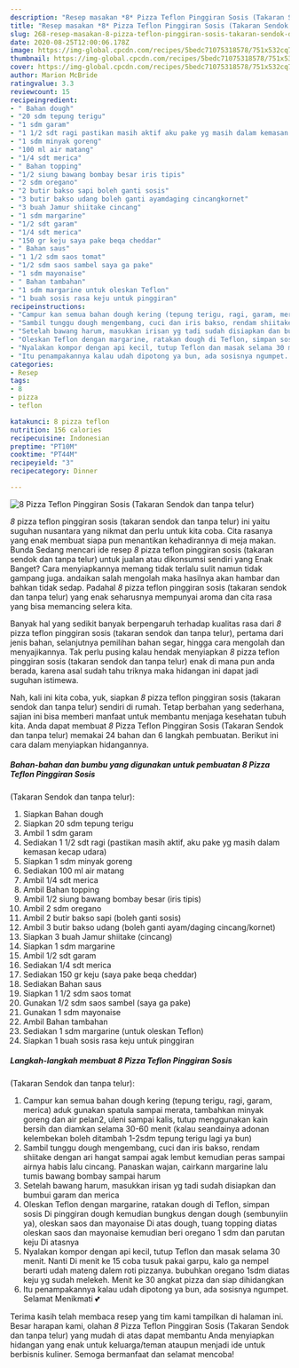 ```yaml
---
description: "Resep masakan *8* Pizza Teflon Pinggiran Sosis (Takaran Sendok dan tanpa telur) | Resep Bumbu *8* Pizza Teflon Pinggiran Sosis (Takaran Sendok dan tanpa telur) Yang Sedap"
title: "Resep masakan *8* Pizza Teflon Pinggiran Sosis (Takaran Sendok dan tanpa telur) | Resep Bumbu *8* Pizza Teflon Pinggiran Sosis (Takaran Sendok dan tanpa telur) Yang Sedap"
slug: 268-resep-masakan-8-pizza-teflon-pinggiran-sosis-takaran-sendok-dan-tanpa-telur-resep-bumbu-8-pizza-teflon-pinggiran-sosis-takaran-sendok-dan-tanpa-telur-yang-sedap
date: 2020-08-25T12:00:06.178Z
image: https://img-global.cpcdn.com/recipes/5bedc71075318578/751x532cq70/8-pizza-teflon-pinggiran-sosis-takaran-sendok-dan-tanpa-telur-foto-resep-utama.jpg
thumbnail: https://img-global.cpcdn.com/recipes/5bedc71075318578/751x532cq70/8-pizza-teflon-pinggiran-sosis-takaran-sendok-dan-tanpa-telur-foto-resep-utama.jpg
cover: https://img-global.cpcdn.com/recipes/5bedc71075318578/751x532cq70/8-pizza-teflon-pinggiran-sosis-takaran-sendok-dan-tanpa-telur-foto-resep-utama.jpg
author: Marion McBride
ratingvalue: 3.3
reviewcount: 15
recipeingredient:
- " Bahan dough"
- "20 sdm tepung terigu"
- "1 sdm garam"
- "1 1/2 sdt ragi pastikan masih aktif aku pake yg masih dalam kemasan kecap udara"
- "1 sdm minyak goreng"
- "100 ml air matang"
- "1/4 sdt merica"
- " Bahan topping"
- "1/2 siung bawang bombay besar iris tipis"
- "2 sdm oregano"
- "2 butir bakso sapi boleh ganti sosis"
- "3 butir bakso udang boleh ganti ayamdaging cincangkornet"
- "3 buah Jamur shiitake cincang"
- "1 sdm margarine"
- "1/2 sdt garam"
- "1/4 sdt merica"
- "150 gr keju saya pake beqa cheddar"
- " Bahan saus"
- "1 1/2 sdm saos tomat"
- "1/2 sdm saos sambel saya ga pake"
- "1 sdm mayonaise"
- " Bahan tambahan"
- "1 sdm margarine untuk oleskan Teflon"
- "1 buah sosis rasa keju untuk pinggiran"
recipeinstructions:
- "Campur kan semua bahan dough kering (tepung terigu, ragi, garam, merica) aduk gunakan spatula sampai merata, tambahkan minyak goreng dan air pelan2, uleni sampai kalis, tutup menggunakan kain bersih dan diamkan selama 30-60 menit (kalau seandainya adonan kelembekan boleh ditambah 1-2sdm tepung terigu lagi ya bun)"
- "Sambil tunggu dough mengembang, cuci dan iris bakso, rendam shiitake dengan ari hangat sampai agak lembut kemudian peras sampai airnya habis lalu cincang. Panaskan wajan, cairkann margarine lalu tumis bawang bombay sampai harum"
- "Setelah bawang harum, masukkan irisan yg tadi sudah disiapkan dan bumbui garam dan merica"
- "Oleskan Teflon dengan margarine, ratakan dough di Teflon, simpan sosis Di pinggiran dough kemudian bungkus dengan dough (sembunyiin ya), oleskan saos dan mayonaise Di atas dough, tuang topping diatas oleskan saos dan mayonaise kemudian beri oregano 1 sdm dan parutan keju Di atasnya"
- "Nyalakan kompor dengan api kecil, tutup Teflon dan masak selama 30 menit. Nanti Di menit ke 15 coba tusuk pakai garpu, kalo ga nempel berarti udah mateng dalem roti pizzanya. bubuhkan oregano 1sdm diatas keju yg sudah melekeh. Menit ke 30 angkat pizza dan siap dihidangkan"
- "Itu penampakannya kalau udah dipotong ya bun, ada sosisnya ngumpet. Selamat Menikmati 💕"
categories:
- Resep
tags:
- 8
- pizza
- teflon

katakunci: 8 pizza teflon 
nutrition: 156 calories
recipecuisine: Indonesian
preptime: "PT10M"
cooktime: "PT44M"
recipeyield: "3"
recipecategory: Dinner

---
```



![*8* Pizza Teflon Pinggiran Sosis
(Takaran Sendok dan tanpa telur)](https://img-global.cpcdn.com/recipes/5bedc71075318578/751x532cq70/8-pizza-teflon-pinggiran-sosis-takaran-sendok-dan-tanpa-telur-foto-resep-utama.jpg)


*8* pizza teflon pinggiran sosis
(takaran sendok dan tanpa telur) ini yaitu suguhan nusantara yang nikmat dan perlu untuk kita coba. Cita rasanya yang enak membuat siapa pun menantikan kehadirannya di meja makan.
Bunda Sedang mencari ide resep *8* pizza teflon pinggiran sosis
(takaran sendok dan tanpa telur) untuk jualan atau dikonsumsi sendiri yang Enak Banget? Cara menyiapkannya memang tidak terlalu sulit namun tidak gampang juga. andaikan salah mengolah maka hasilnya akan hambar dan bahkan tidak sedap. Padahal *8* pizza teflon pinggiran sosis
(takaran sendok dan tanpa telur) yang enak seharusnya mempunyai aroma dan cita rasa yang bisa memancing selera kita.

Banyak hal yang sedikit banyak berpengaruh terhadap kualitas rasa dari *8* pizza teflon pinggiran sosis
(takaran sendok dan tanpa telur), pertama dari jenis bahan, selanjutnya pemilihan bahan segar, hingga cara mengolah dan menyajikannya. Tak perlu pusing kalau hendak menyiapkan *8* pizza teflon pinggiran sosis
(takaran sendok dan tanpa telur) enak di mana pun anda berada, karena asal sudah tahu triknya maka hidangan ini dapat jadi suguhan istimewa.




Nah, kali ini kita coba, yuk, siapkan *8* pizza teflon pinggiran sosis
(takaran sendok dan tanpa telur) sendiri di rumah. Tetap berbahan yang sederhana, sajian ini bisa memberi manfaat untuk membantu menjaga kesehatan tubuh kita. Anda dapat membuat *8* Pizza Teflon Pinggiran Sosis
(Takaran Sendok dan tanpa telur) memakai 24 bahan dan 6 langkah pembuatan. Berikut ini cara dalam menyiapkan hidangannya.

<!--inarticleads1-->

##### Bahan-bahan dan bumbu yang digunakan untuk pembuatan *8* Pizza Teflon Pinggiran Sosis
(Takaran Sendok dan tanpa telur):

1. Siapkan  Bahan dough
1. Siapkan 20 sdm tepung terigu
1. Ambil 1 sdm garam
1. Sediakan 1 1/2 sdt ragi (pastikan masih aktif, aku pake yg masih dalam kemasan kecap udara)
1. Siapkan 1 sdm minyak goreng
1. Sediakan 100 ml air matang
1. Ambil 1/4 sdt merica
1. Ambil  Bahan topping
1. Ambil 1/2 siung bawang bombay besar (iris tipis)
1. Ambil 2 sdm oregano
1. Ambil 2 butir bakso sapi (boleh ganti sosis)
1. Ambil 3 butir bakso udang (boleh ganti ayam/daging cincang/kornet)
1. Siapkan 3 buah Jamur shiitake (cincang)
1. Siapkan 1 sdm margarine
1. Ambil 1/2 sdt garam
1. Sediakan 1/4 sdt merica
1. Sediakan 150 gr keju (saya pake beqa cheddar)
1. Sediakan  Bahan saus
1. Siapkan 1 1/2 sdm saos tomat
1. Gunakan 1/2 sdm saos sambel (saya ga pake)
1. Gunakan 1 sdm mayonaise
1. Ambil  Bahan tambahan
1. Sediakan 1 sdm margarine (untuk oleskan Teflon)
1. Siapkan 1 buah sosis rasa keju untuk pinggiran




<!--inarticleads2-->

##### Langkah-langkah membuat *8* Pizza Teflon Pinggiran Sosis
(Takaran Sendok dan tanpa telur):

1. Campur kan semua bahan dough kering (tepung terigu, ragi, garam, merica) aduk gunakan spatula sampai merata, tambahkan minyak goreng dan air pelan2, uleni sampai kalis, tutup menggunakan kain bersih dan diamkan selama 30-60 menit (kalau seandainya adonan kelembekan boleh ditambah 1-2sdm tepung terigu lagi ya bun)
1. Sambil tunggu dough mengembang, cuci dan iris bakso, rendam shiitake dengan ari hangat sampai agak lembut kemudian peras sampai airnya habis lalu cincang. Panaskan wajan, cairkann margarine lalu tumis bawang bombay sampai harum
1. Setelah bawang harum, masukkan irisan yg tadi sudah disiapkan dan bumbui garam dan merica
1. Oleskan Teflon dengan margarine, ratakan dough di Teflon, simpan sosis Di pinggiran dough kemudian bungkus dengan dough (sembunyiin ya), oleskan saos dan mayonaise Di atas dough, tuang topping diatas oleskan saos dan mayonaise kemudian beri oregano 1 sdm dan parutan keju Di atasnya
1. Nyalakan kompor dengan api kecil, tutup Teflon dan masak selama 30 menit. Nanti Di menit ke 15 coba tusuk pakai garpu, kalo ga nempel berarti udah mateng dalem roti pizzanya. bubuhkan oregano 1sdm diatas keju yg sudah melekeh. Menit ke 30 angkat pizza dan siap dihidangkan
1. Itu penampakannya kalau udah dipotong ya bun, ada sosisnya ngumpet. Selamat Menikmati 💕




Terima kasih telah membaca resep yang tim kami tampilkan di halaman ini. Besar harapan kami, olahan *8* Pizza Teflon Pinggiran Sosis
(Takaran Sendok dan tanpa telur) yang mudah di atas dapat membantu Anda menyiapkan hidangan yang enak untuk keluarga/teman ataupun menjadi ide untuk berbisnis kuliner. Semoga bermanfaat dan selamat mencoba!
